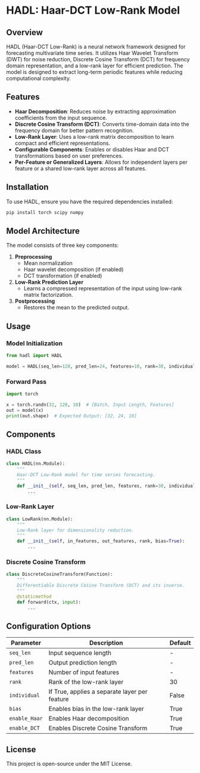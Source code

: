 # HADL: Haar-DCT Low-Rank Model

## Overview
HADL (Haar-DCT Low-Rank) is a neural network framework designed for forecasting multivariate time series. It utilizes Haar Wavelet Transform (DWT) for noise reduction, Discrete Cosine Transform (DCT) for frequency domain representation, and a low-rank layer for efficient prediction. The model is designed to extract long-term periodic features while reducing computational complexity.

## Features
- **Haar Decomposition**: Reduces noise by extracting approximation coefficients from the input sequence.
- **Discrete Cosine Transform (DCT)**: Converts time-domain data into the frequency domain for better pattern recognition.
- **Low-Rank Layer**: Uses a low-rank matrix decomposition to learn compact and efficient representations.
- **Configurable Components**: Enables or disables Haar and DCT transformations based on user preferences.
- **Per-Feature or Generalized Layers**: Allows for independent layers per feature or a shared low-rank layer across all features.

## Installation
To use HADL, ensure you have the required dependencies installed:
```bash
pip install torch scipy numpy
```

## Model Architecture
The model consists of three key components:
1. **Preprocessing**
   - Mean normalization
   - Haar wavelet decomposition (if enabled)
   - DCT transformation (if enabled)
2. **Low-Rank Prediction Layer**
   - Learns a compressed representation of the input using low-rank matrix factorization.
3. **Postprocessing**
   - Restores the mean to the predicted output.

## Usage
### Model Initialization
```python
from hadl import HADL

model = HADL(seq_len=128, pred_len=24, features=10, rank=30, individual=False, enable_Haar=True, enable_DCT=True)
```

### Forward Pass
```python
import torch

x = torch.randn(32, 128, 10)  # [Batch, Input Length, Features]
out = model(x)
print(out.shape)  # Expected Output: [32, 24, 10]
```

## Components
### HADL Class
```python
class HADL(nn.Module):
    """
    Haar-DCT Low-Rank model for time series forecasting.
    """
    def __init__(self, seq_len, pred_len, features, rank=30, individual=False, bias=True, enable_Haar=True, enable_DCT=True):
        ...
```

### Low-Rank Layer
```python
class LowRank(nn.Module):
    """
    Low-Rank layer for dimensionality reduction.
    """
    def __init__(self, in_features, out_features, rank, bias=True):
        ...
```

### Discrete Cosine Transform
```python
class DiscreteCosineTransform(Function):
    """
    Differentiable Discrete Cosine Transform (DCT) and its inverse.
    """
    @staticmethod
    def forward(ctx, input):
        ...
```

## Configuration Options
| Parameter       | Description                                    | Default |
|---------------|--------------------------------|---------|
| `seq_len`     | Input sequence length                         | -       |
| `pred_len`    | Output prediction length                      | -       |
| `features`    | Number of input features                      | -       |
| `rank`        | Rank of the low-rank layer                    | 30      |
| `individual`  | If True, applies a separate layer per feature | False   |
| `bias`        | Enables bias in the low-rank layer            | True    |
| `enable_Haar` | Enables Haar decomposition                    | True    |
| `enable_DCT`  | Enables Discrete Cosine Transform             | True    |

## License
This project is open-source under the MIT License.
